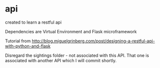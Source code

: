 api
===

created to learn a restful api

Dependencies are Virtual Environment and Flask microframework

Tutorial from http://blog.miguelgrinberg.com/post/designing-a-restful-api-with-python-and-flask

Disregard the sightings folder - not associated with this API. That one is associated with another API which I will commit shortly.
